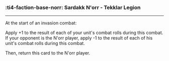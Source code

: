 ### :ti4-faction-base-norr: __Sardakk N'orr - Tekklar Legion__

---
At the start of an invasion combat:

Apply +1 to the result of each of your unit's combat rolls during this combat. 
If your opponent is the N'orr player, apply -1 to the result of each of his unit's combat rolls during this combat.

Then, return this card to the N'orr player.